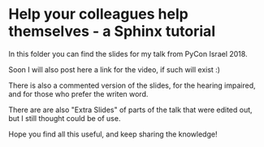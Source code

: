 # Help your colleagues help themselves - a Sphinx tutorial

In this folder you can find the slides for my talk from PyCon Israel 2018.

Soon I will also post here a link for the video, if such will exist :)

There is also a commented version of the slides, for the hearing impaired, 
and for those who prefer the writen word.

There are are also "Extra Slides" of parts of the talk that were edited out,
but I still thought could be of use.

Hope you find all this useful, 
and keep sharing the knowledge!
